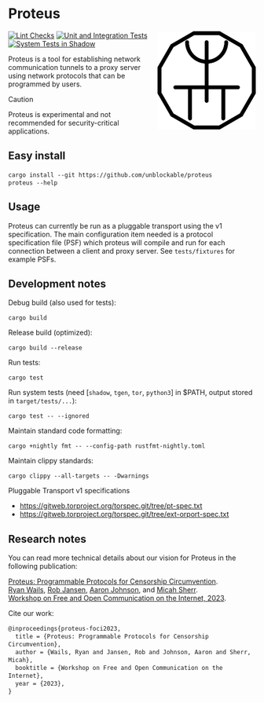 # Proteus

<picture>
  <source media="(prefers-color-scheme: dark)" srcset="/assets/proteus_white.png?raw=true">
  <source media="(prefers-color-scheme: light)" srcset="/assets/proteus_black.png?raw=true">
  <img alt="Proteus symbol" src="/assets/proteus_bg.png?raw=true" align="right" width="200" height="200">
</picture>

[![Lint Checks](https://github.com/unblockable/proteus/actions/workflows/lint.yml/badge.svg)](https://github.com/unblockable/proteus/actions/workflows/lint.yml)
[![Unit and Integration Tests](https://github.com/unblockable/proteus/actions/workflows/unit_integration.yml/badge.svg)](https://github.com/unblockable/proteus/actions/workflows/unit_integration.yml)
[![System Tests in Shadow](https://github.com/unblockable/proteus/actions/workflows/system.yml/badge.svg)](https://github.com/unblockable/proteus/actions/workflows/system.yml)

Proteus is a tool for establishing network communication tunnels to a proxy
server using network protocols that can be programmed by users. 

> [!CAUTION]
> Proteus is experimental and not recommended for security-critical applications.

## Easy install

    cargo install --git https://github.com/unblockable/proteus
    proteus --help

## Usage

Proteus can currently be run as a pluggable transport using the v1
specification. The main configuration item needed is a protocol specification
file (PSF) which proteus will compile and run for each connection between a
client and proxy server. See `tests/fixtures` for example PSFs.

## Development notes

Debug build (also used for tests):

    cargo build

Release build (optimized):

    cargo build --release

Run tests:

    cargo test

Run system tests (need [`shadow`, `tgen`, `tor`, `python3`] in $PATH,
output stored in `target/tests/...`):

    cargo test -- --ignored

Maintain standard code formatting:

    cargo +nightly fmt -- --config-path rustfmt-nightly.toml

Maintain clippy standards:

    cargo clippy --all-targets -- -Dwarnings

Pluggable Transport v1 specifications
- https://gitweb.torproject.org/torspec.git/tree/pt-spec.txt
- https://gitweb.torproject.org/torspec.git/tree/ext-orport-spec.txt

## Research notes

You can read more technical details about our vision for Proteus in the
following publication:

[Proteus: Programmable Protocols for Censorship Circumvention](https://www.petsymposium.org/foci/2023/foci-2023-0013.pdf).  
[Ryan Wails](https://ryanwails.com/),
[Rob Jansen](https://www.robgjansen.com),
[Aaron Johnson](https://www.ohmygodel.com/), and
[Micah Sherr](https://seclab.cs.georgetown.edu/msherr/).  
[Workshop on Free and Open Communication on the Internet, 2023](https://foci.community/foci23.html).

Cite our work:

```
@inproceedings{proteus-foci2023,
  title = {Proteus: Programmable Protocols for Censorship Circumvention},
  author = {Wails, Ryan and Jansen, Rob and Johnson, Aaron and Sherr, Micah},
  booktitle = {Workshop on Free and Open Communication on the Internet},
  year = {2023},
}
```

